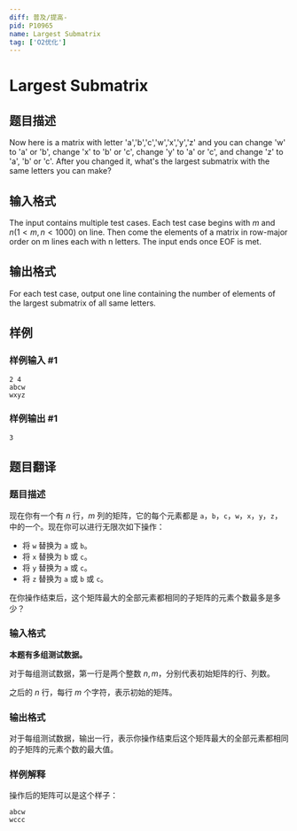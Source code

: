 ```yaml
---
diff: 普及/提高-
pid: P10965
name: Largest Submatrix
tag: ['O2优化']
---
```

# Largest Submatrix
## 题目描述

Now here is a matrix with letter 'a','b','c','w','x','y','z' and you can change 'w' to 'a' or 'b', change 'x' to 'b' or 'c', change 'y' to 'a' or 'c', and change 'z' to 'a', 'b' or 'c'. After you changed it, what's the largest submatrix with the same letters you can make?
## 输入格式

The input contains multiple test cases. Each test case begins with $m$ and $n (1 <m,n< 1000)$ on line. Then come the elements of a matrix in row-major order on m lines each with n letters. The input ends once EOF is met.
## 输出格式

For each test case, output one line containing the number of elements of the largest submatrix of all same letters.

## 样例

### 样例输入 #1
```
2 4
abcw
wxyz
```
### 样例输出 #1
```
3
```
## 题目翻译

### 题目描述

现在你有一个有 $n$ 行，$m$ 列的矩阵，它的每个元素都是 `a`，`b`，`c`，`w`，`x`，`y`，`z`，中的一个。现在你可以进行无限次如下操作：

- 将 `w` 替换为 `a` 或 `b`。
- 将 `x` 替换为 `b` 或 `c`。
- 将 `y` 替换为 `a` 或 `c`。
- 将 `z` 替换为 `a` 或 `b` 或 `c`。

在你操作结束后，这个矩阵最大的全部元素都相同的子矩阵的元素个数最多是多少？

### 输入格式

**本题有多组测试数据。**

对于每组测试数据，第一行是两个整数 $n,m$，分别代表初始矩阵的行、列数。

之后的 $n$ 行，每行 $m$ 个字符，表示初始的矩阵。

### 输出格式

对于每组测试数据，输出一行，表示你操作结束后这个矩阵最大的全部元素都相同的子矩阵的元素个数的最大值。

### 样例解释

操作后的矩阵可以是这个样子：

```
abcw
wccc
```

